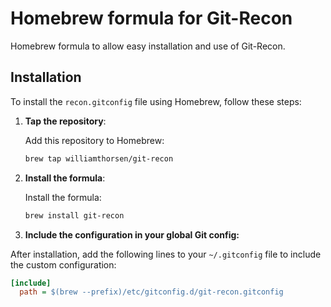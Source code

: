 # Homebrew formula for Git-Recon

Homebrew formula to allow easy installation and use of Git-Recon.

## Installation

To install the `recon.gitconfig` file using Homebrew, follow these steps:

1. **Tap the repository**:

   Add this repository to Homebrew:
   ```bash
   brew tap williamthorsen/git-recon
   ```

2. **Install the formula**:

   Install the formula:
   ```bash
   brew install git-recon
   ```

3. **Include the configuration in your global Git config:**

After installation, add the following lines to your `~/.gitconfig` file to include the custom configuration:

  ```ini
  [include]
    path = $(brew --prefix)/etc/gitconfig.d/git-recon.gitconfig
  ```
